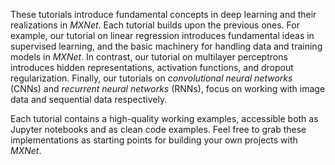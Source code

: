 

These tutorials introduce fundamental concepts in deep learning
and their realizations in _MXNet_.
Each tutorial builds upon the previous ones.
For example, our tutorial on linear regression
introduces fundamental ideas in supervised learning,
and the basic machinery for handling data and training models in _MXNet_.
In contrast, our tutorial on multilayer perceptrons
introduces hidden representations, activation functions, and dropout regularization.
Finally, our tutorials on _convolutional neural networks_ (CNNs)
and _recurrent neural networks_ (RNNs),
focus on working with image data and sequential data respectively.

Each tutorial contains a high-quality working examples,
accessible both as Jupyter notebooks and as clean code examples.
Feel free to grab these implementations as starting points
for building your own projects with _MXNet_.
